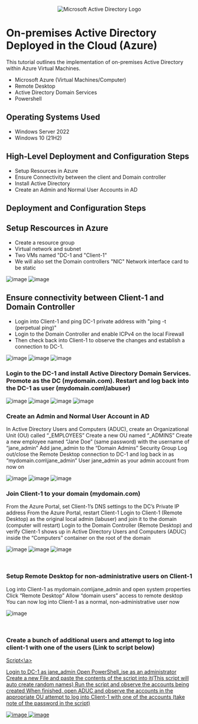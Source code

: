 <p align="center">
<img src="https://i.imgur.com/pU5A58S.png" alt="Microsoft Active Directory Logo"/>
</p>

<h1>On-premises Active Directory Deployed in the Cloud (Azure)</h1>
This tutorial outlines the implementation of on-premises Active Directory within Azure Virtual Machines.<br />


- Microsoft Azure (Virtual Machines/Computer)
- Remote Desktop
- Active Directory Domain Services
- Powershell

<h2>Operating Systems Used</h2>

- Windows Server 2022
- Windows 10 (21H2)

<h2>High-Level Deployment and Configuration Steps</h2>

- Setup Resources in Azure
- Ensure Connectivity between the client and Domain controller
- Install Active Directory 
- Create an Admin and Normal User Accounts in AD

<h2>Deployment and Configuration Steps</h2>

<h2>Setup Rescources in Azure</h2>

 - Create a resource group 
 - Virtual network and subnet 
 - Two VMs named "DC-1 and "Client-1"
 - We will also set the Domain controllers "NIC" Network interface card to be static


![image](https://github.com/user-attachments/assets/8459f85c-8c17-4e6f-889a-8a52ee8aa702)
![image](https://github.com/user-attachments/assets/d749a179-589d-4b1f-98ed-deb31b209ab1)

<h2>Ensure connectivity between Client-1 and Domain Controller</h2>

- Login into Client-1 and ping DC-1 private address with "ping -t (perpetual ping)"
- Login to the Domain Controller and enable ICPv4 on the local Firewall
- Then check back into Client-1 to observe the changes and establish a connection to DC-1.

![image](https://github.com/user-attachments/assets/62796127-a5e0-426f-ac39-3dc6244a2803)
![image](https://github.com/user-attachments/assets/e2f3e0ce-f3ca-496c-b2e5-ed6a8d96284a)
![image](https://github.com/user-attachments/assets/3ced0d78-605d-460b-8323-79197816f272)

<h3>Login to the DC-1 and install Active Directory Domain Services. Promote as the DC (mydomain.com). Restart and log back into the DC-1 as user (mydomain.com\labuser)</h3>

![image](https://github.com/user-attachments/assets/b31f2245-25e6-4801-9d9f-8e9d5fea53aa)
![image](https://github.com/user-attachments/assets/3351ae24-9370-4a64-8e52-af30cbbf1f96)
![image](https://github.com/user-attachments/assets/71d3301b-5b57-4d9e-afbd-c0d6fa377422)
![image](https://github.com/user-attachments/assets/256a4d1f-bdb3-4bdd-9bc6-3a42d3f26450)


<h3>Create an Admin and Normal User Account in AD</h3>

<p>
  In Active Directory Users and Computers (ADUC), create an Organizational Unit (OU) called “_EMPLOYEES”
  Create a new OU named “_ADMINS”
  Create a new employee named “Jane Doe” (same password) with the username of “jane_admin”
  Add jane_admin to the “Domain Admins” Security Group
  Log out/close the Remote Desktop connection to DC-1 and log back in as “mydomain.com\jane_admin”
  User jane_admin as your admin account from now on
</p>

![image](https://github.com/user-attachments/assets/ecfcc48b-658b-4404-8f29-2e2303acbfdb)
![image](https://github.com/user-attachments/assets/5486e6d6-66a4-4952-9032-732b0db2abe0)
![image](https://github.com/user-attachments/assets/49e3f3bd-f48c-4227-9ad6-9af037246731)


<h3>Join Client-1 to your domain (mydomain.com)</h3>

<p>
  From the Azure Portal, set Client-1’s DNS settings to the DC’s Private IP address
  From the Azure Portal, restart Client-1
  Login to Client-1 (Remote Desktop) as the original local admin (labuser) and join it to the domain (computer will restart)
  Login to the Domain Controller (Remote Desktop) and verify Client-1 shows up in Active Directory Users and Computers (ADUC) inside the “Computers” container on the root of the domain

</p>

![image](https://github.com/user-attachments/assets/5ab3c117-1685-4667-b58d-1bb4a6d4f21e)
![image](https://github.com/user-attachments/assets/dbcad47c-a243-4fe0-8302-88713f3dfaa7)
![image](https://github.com/user-attachments/assets/3f77e89e-1ec5-4ef2-91af-32afdd097bbf)

<br />

<h3>Setup Remote Desktop for non-administrative users on Client-1</h3>

<p>
  Log into Client-1 as mydomain.com\jane_admin and open system properties
  Click “Remote Desktop”
  Allow “domain users” access to remote desktop
  You can now log into Client-1 as a normal, non-administrative user now
</p>

![image](https://github.com/user-attachments/assets/786492ae-a941-48f1-8b19-a9efb71b475f)


<br />

<h3>Create a bunch of additional users and attempt to log into client-1 with one of the users (Link to script below)</h3>
<a href="https://github.com/Stevegriffith43/AD_Powershell-Generate_Names_Create_Users/blob/main/Generate-Names-Users-Passwords">Script<\a>

<body>
  <p>
     Login to DC-1 as jane_admin
     Open PowerShell_ise as an administrator
     Create a new File and paste the contents of the script into it(This script will auto create random names)
     Run the script and observe the accounts being created
     When finished, open ADUC and observe the accounts in the appropriate OU
     attempt to log into Client-1 with one of the accounts (take note of the password in the script)
</p>

![image](https://github.com/user-attachments/assets/172a23b9-4c03-48a3-bed7-84edb5fc18b5)
![image](https://github.com/user-attachments/assets/b88f953c-12eb-4db1-9efa-593232fad966)

<br />
